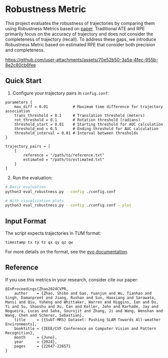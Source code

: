# Robustness Metric

This project evaluates the robustness of trajectories by comparing them using Robustness Metrics based on [paper](https://arxiv.org/pdf/2307.07607). Traditional ATE and RPE primarily focus on the accuracy of trajectory and does not consider the completeness of trajectory (recall). To address these gaps, we introduce Robustness Metric based on estimated RPE that consider both precision and completeness.

https://github.com/user-attachments/assets/70e52b50-3a5a-4fec-955b-8e2c80cb6fee



## Quick Start

1. Configure your trajectory pairs in `config.conf`:
```hocon
parameters {
    max_diff = 0.01           # Maximum time difference for trajectory association
    trans_threshold = 0.1     # Translation threshold (meters)
    rot_threshold = 0.1       # Rotation threshold (radians)
    threshold_start = 0.01    # Starting threshold for AUC calculation
    threshold_end = 0.5       # Ending threshold for AUC calculation
    threshold_interval = 0.01 # Interval between thresholds
}

trajectory_pairs = [
    {
        reference = "/path/to/reference.txt"
        estimated = "/path/to/estimated.txt"
    }
]
```

2. Run the evaluation:
```bash
# Basic evaluation
python3 eval_robustness.py --config ./config.conf

# With visualization plots
python3 eval_robustness.py --config ./config.conf --plot
```

## Input Format

The script expects trajectories in TUM format:
```
timestamp tx ty tz qx qy qz qw
```
For more details on the format, see the [evo documentation](https://github.com/MichaelGrupp/evo/wiki/Formats).

## Reference

If you use this metrics in your research, consider cite our paper:
```
@InProceedings{Zhao2024CVPR,
    author    = {Zhao, Shibo and Gao, Yuanjun and Wu, Tianhao and Singh, Damanpreet and Jiang, Rushan and Sun, Haoxiang and Sarawata, Mansi and Qiu, Yuheng and Whittaker, Warren and Higgins, Ian and Du, Yi and Su, Shaoshu and Xu, Can and Keller, John and Karhade, Jay and Nogueira, Lucas and Saha, Sourojit and Zhang, Ji and Wang, Wenshan and Wang, Chen and Scherer, Sebastian},
    title     = {{SubT-MRS} Dataset: Pushing SLAM Towards All-weather Environments},
    booktitle = {IEEE/CVF Conference on Computer Vision and Pattern Recognition},
    month     = {June},
    year      = {2024},
    pages     = {22647-22657}
}
```

